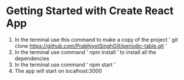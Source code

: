 # Getting Started with Create React App
1) In the terminal use this command to make a copy of the project ' git clone https://github.com/PrabhjyotSinghGill/periodic-table.git '
2) In the terminal use command ' npm install ' to install all the dependencies
3) In the terminal use command ' npm start ' 
4) The app will start on localhost:3000 
